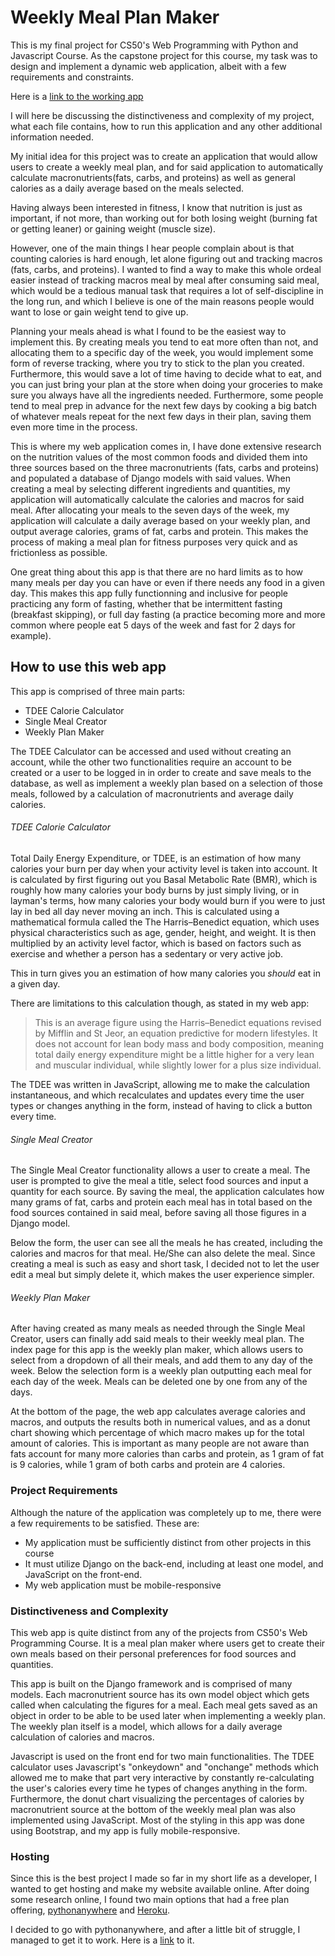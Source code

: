 # Weekly Meal Plan Maker

This is my final project for CS50's Web Programming with Python and Javascript Course.
As the capstone project for this course, my task was to design and implement a dynamic web application, albeit with a few requirements and constraints.

Here is a [link to the working app](http://mealplanmaker.pythonanywhere.com/)

I will here be discussing the distinctiveness and complexity of my project, what each file contains, how to run this application and any other additional information needed.

My initial idea for this project was to create an application that would allow users to create a weekly meal plan, and for said application to automatically calculate macronutrients(fats, carbs, and proteins) as well as general calories as a daily average based on the meals selected. 

Having always been interested in fitness, I know that nutrition is just as important, if not more, than working out for both losing weight (burning fat or getting leaner) or gaining weight (muscle size).

However, one of the main things I hear people complain about is that counting calories is hard enough, let alone figuring out and tracking macros (fats, carbs, and proteins). I wanted to find a way to make this whole ordeal easier instead of tracking macros meal by meal after consuming said meal, which would be a tedious manual task that requires a lot of self-discipline in the long run, and which I believe is one of the main reasons people would want to lose or gain weight tend to give up. 

Planning your meals ahead is what I found to be the easiest way to implement this. By creating meals you tend to eat more often than not, and allocating them to a specific day of the week, you would implement some form of reverse tracking, where you try to stick to the plan you created. Furthermore, this would save a lot of time having to decide what to eat, and you can just bring your plan at the store when doing your groceries to make sure you always have all the ingredients needed. 
Furthermore, some people tend to meal prep in advance for the next few days by cooking a big batch of whatever meals repeat for the next few days in their plan, saving them even more time in the process.

This is where my web application comes in, I have done extensive research on the nutrition values of the most common foods and divided them into three sources based on the three macronutrients (fats, carbs and proteins) and populated a database of Django models with said values. When creating a meal by selecting different ingredients and quantities, my application will automatically calculate the calories and macros for said meal. 
After allocating your meals to the seven days of the week, my application will calculate a daily average based on your weekly plan, and output average calories, grams of fat, carbs and protein. This makes the process of making a meal plan for fitness purposes very quick and as frictionless as possible.

One great thing about this app is that there are no hard limits as to how many meals per day you can have or even if there needs any food in a given day. This makes this app fully functionning and inclusive for people practicing any form of fasting, whether that be intermittent fasting (breakfast skipping), or full day fasting (a practice becoming more and more common where people eat 5 days of the week and fast for 2 days for example). 

## How to use this web app

This app is comprised of three main parts:

- TDEE Calorie Calculator
- Single Meal Creator
- Weekly Plan Maker

The TDEE Calculator can be accessed and used without creating an account, while the other two functionalities require an account to be created or a user to be logged in in order to create and save meals to the database, as well as implement a weekly plan based on a selection of those meals, followed by a calculation of macronutrients and average daily calories.

###### TDEE Calorie Calculator

Total Daily Energy Expenditure, or TDEE, is an estimation of how many calories your burn per day when your activity level is taken into account. 
It is calculated by first figuring out you Basal Metabolic Rate (BMR), which is roughly how many calories your body burns by just simply living, or in layman's terms, how many calories your body would burn if you were to just lay in bed all day never moving an inch. 
This is calculated using a mathematical formula called the The Harris–Benedict equation, which uses physical characteristics such as age, gender, height, and weight. 
It is then multiplied by an activity level factor, which is based on factors such as exercise and whether a person has a sedentary or very active job.

This in turn gives you an estimation of how many calories you *should* eat in a given day.

There are limitations to this calculation though, as stated in my web app:
> This is an average figure using the Harris–Benedict equations revised by Mifflin and St Jeor, an equation predictive for modern lifestyles. It does not account for lean body mass and body composition, meaning total daily energy expenditure might be a little higher for a very lean and muscular individual, while slightly lower for a plus size individual.

The TDEE was written in JavaScript, allowing me to make the calculation instantaneous, and which recalculates and updates every time the user types or changes anything in the form, instead of having to click a button every time.

###### Single Meal Creator

The Single Meal Creator functionality allows a user to create a meal. 
The user is prompted to give the meal a title, select food sources and input a quantity for each source.
By saving the meal, the application calculates how many grams of fat, carbs and protein each meal has in total based on the food sources contained in said meal, before saving all those figures in a Django model.

Below the form, the user can see all the meals he has created, including the calories and macros for that meal. He/She can also delete the meal. Since creating a meal is such as easy and short task, I decided not to let the user edit a meal but simply delete it, which makes the user experience simpler.

###### Weekly Plan Maker

After having created as many meals as needed through the Single Meal Creator, users can finally add said meals to their weekly meal plan. 
The index page for this app is the weekly plan maker, which allows users to select from a dropdown of all their meals, and add them to any day of the week.
Below the selection form is a weekly plan outputting each meal for each day of the week. Meals can be deleted one by one from any of the days.

At the bottom of the page, the web app calculates average calories and macros, and outputs the results both in numerical values, and as a donut chart showing which percentage of which macro makes up for the total amount of calories. This is important as many people are not aware than fats account for many more calories than carbs and protein, as 1 gram of fat is 9 calories, while 1 gram of both carbs and protein are 4 calories.

### Project Requirements

Although the nature of the application was completely up to me, there were a few requirements to be satisfied. These are:

- My application must be sufficiently distinct from other projects in this course
- It must utilize Django on the back-end, including at least one model, and JavaScript on the front-end.
- My web application must be mobile-responsive

### Distinctiveness and Complexity

This web app is quite distinct from any of the projects from CS50's Web Programming Course. It is a meal plan maker where users get to create their own meals based on their personal preferences for food sources and quantities. 

This app is built on the Django framework and is comprised of many models. Each macronutrient source has its own model object which gets called when calculating the figures for a meal. Each meal gets saved as an object in order to be able to be used later when implementing a weekly plan. The weekly plan itself is a model, which allows for a daily average calculation of calories and macros.

Javascript is used on the front end for two main functionalities. The TDEE calculator uses Javascript's "onkeydown" and "onchange" methods which allowed me to make that part very interactive by constantly re-calculating the user's calories every time he types of changes anything in the form.
Furthermore, the donut chart visualizing the percentages of calories by macronutrient source at the bottom of the weekly meal plan was also implemented using JavaScript.
Most of the styling in this app was done using Bootstrap, and my app is fully mobile-responsive.


### Hosting

Since this is the best project I made so far in my short life as a developer, I wanted to get hosting and make my website available online. 
After doing some research online, I found two main options that had a free plan offering, [pythonanywhere](https://www.pythonanywhere.com/) and [Heroku](https://www.heroku.com/).

I decided to go with pythonanywhere, and after a little bit of struggle, I managed to get it to work.
Here is a [link](http://mealplanmaker.pythonanywhere.com/) to it.


